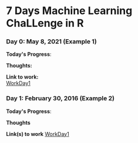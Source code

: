 # 7 Days Machine Learning ChaLLenge in R


### Day 0: May 8, 2021 (Example 1)

**Today's Progress**: 

**Thoughts:** 

**Link to work:**  
 [WorkDay1](http://www.github.com)

### Day 1: February 30, 2016 (Example 2) 

**Today's Progress**: 

**Thoughts** 

**Link(s) to work**
[WorkDay1](http://www.github.com)